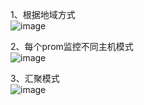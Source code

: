 
1、根据地域方式  
![image](https://github.com/mykubernetes/linux-install/blob/master/image/prom1.png)

2、每个prom监控不同主机模式  
![image](https://github.com/mykubernetes/linux-install/blob/master/image/prom2.png)

3、汇聚模式  
![image](https://github.com/mykubernetes/linux-install/blob/master/image/prom.png)
